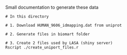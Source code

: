 Small documentation to generate these data

```
# In this directory

# 1. Download HUMAN_9606_idmapping.dat from uniprot 

# 2. Generate files in biomart folder

# 3. Create 2 files used by LASA (shiny server)
Rscript ./create_uniport_files.r
```

